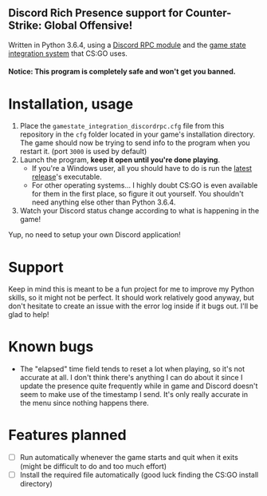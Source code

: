 ## Discord Rich Presence support for Counter-Strike: Global Offensive!

Written in Python 3.6.4, using a [Discord RPC module](https://github.com/suclearnub/python-discord-rpc) and the [game state integration system](https://developer.valvesoftware.com/wiki/Counter-Strike:_Global_Offensive_Game_State_Integration) that CS:GO uses.

#### Notice: This program is completely safe and won't get you banned.

# Installation, usage

1. Place the `gamestate_integration_discordrpc.cfg` file from this repository in the `cfg` folder located in your game's installation directory. The game should now be trying to send info to the program when you restart it. (port `3000` is used by default)
2. Launch the program, **keep it open until you're done playing**.
    - If you're a Windows user, all you should have to do is run the [latest release](https://github.com/Tenrys/csgo_richpresence/releases/latest)'s executable.
    - For other operating systems... I highly doubt CS:GO is even available for them in the first place, so figure it out yourself. You shouldn't need anything else other than Python 3.6.4.
3. Watch your Discord status change according to what is happening in the game!

Yup, no need to setup your own Discord application!

# Support

Keep in mind this is meant to be a fun project for me to improve my Python skills, so it might not be perfect. It should work relatively good anyway, but don't hesitate to create an issue with the error log inside if it bugs out. I'll be glad to help!

# Known bugs

- The "elapsed" time field tends to reset a lot when playing, so it's not accurate at all. I don't think there's anything I can do about it since I update the presence quite frequently while in game and Discord doesn't seem to make use of the timestamp I send. It's only really accurate in the menu since nothing happens there.

# Features planned

- [ ] Run automatically whenever the game starts and quit when it exits (might be difficult to do and too much effort)
- [ ] Install the required file automatically (good luck finding the CS:GO install directory)
